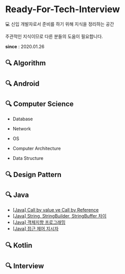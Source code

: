 # Ready-For-Tech-Interview
💻 신입 개발자로서 준비를 하기 위해 지식을 정리하는 공간 

주관적인 지식이므로 다른 분들의 도움이 필요합니다. 

**since** : 2020.01.26


## 🔍 Algorithm

## 🔍 Android

## 🔍 Computer Science

- Database

- Network

- OS

- Computer Architecture

- Data Structure

## 🔍 Design Pattern

## 🔍 Java
- [[Java] Call by value ve Call by Reference](https://github.com/WooVictory/Ready-For-Tech-Interview/blob/master/Java/%5BJava%5D%20Call%20by%20Value%20vs%20Call%20by%20Reference.md)
- [[Java] String, StringBuilder, StringBuffer 차이](https://github.com/WooVictory/Ready-For-Tech-Interview/blob/master/Java/%5BJava%5D%20String%2CStringBuilder%2CStringBuffer%20%EC%B0%A8%EC%9D%B4.md)
- [[Java] 객체지향 프로그래밍](https://github.com/WooVictory/Ready-For-Tech-Interview/blob/master/Java/%5BJava%5D%20%EA%B0%9D%EC%B2%B4%EC%A7%80%ED%96%A5%20%ED%94%84%EB%A1%9C%EA%B7%B8%EB%9E%98%EB%B0%8D%20%EA%B0%9C%EB%85%90.md)
- [[Java] 접근 제어 지시자](https://github.com/WooVictory/Ready-For-Tech-Interview/blob/master/Java/%5BJava%5D%20%EC%A0%91%EA%B7%BC%20%EC%A0%9C%EC%96%B4%20%EC%A7%80%EC%8B%9C%EC%9E%90.md)

## 🔍 Kotlin

## 🔍 Interview

